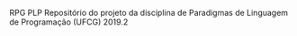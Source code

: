 RPG PLP 
Repositório do projeto da disciplina de Paradigmas de Linguagem de Programação (UFCG) 2019.2
